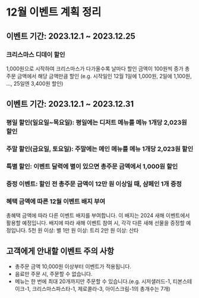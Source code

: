 # 12월 이벤트 계획 정리

## 이벤트 기간: 2023.12.1 ~ 2023.12.25

### 크리스마스 디데이 할인

1,000원으로 시작하여 크리스마스가 다가올수록 날마다 할인 금액이 100원씩 증가
총주문 금액에서 해당 금액만큼 할인
(e.g. 시작일인 12월 1일에 1,000원, 2일에 1,100원, ..., 25일엔 3,400원 할인)

## 이벤트 기간: 2023.12.1 ~ 2023.12.31

### 평일 할인(일요일~목요일): 평일에는 디저트 메뉴를 메뉴 1개당 2,023원 할인

### 주말 할인(금요일, 토요일): 주말에는 메인 메뉴를 메뉴 1개당 2,023원 할인

### 특별 할인: 이벤트 달력에 별이 있으면 총주문 금액에서 1,000원 할인

### 증정 이벤트: 할인 전 총주문 금액이 12만 원 이상일 때, 샴페인 1개 증정

### 혜택 금액에 따른 12월 이벤트 배지 부여

총혜택 금액에 따라 다른 이벤트 배지를 부여합니다. 이 배지는 2024 새해 이벤트에서 활용할 예정입니다. 배지에 따라 새해 이벤트 참여 시, 각각 다른 새해 선물을 증정할 예정입니다.
5천 원 이상: 별
1만 원 이상: 트리
2만 원 이상: 산타

## 고객에게 안내할 이벤트 주의 사항

-   총주문 금액 10,000원 이상부터 이벤트가 적용됩니다.
-   음료만 주문 시, 주문할 수 없습니다.
-   메뉴는 한 번에 최대 20개까지만 주문할 수 있습니다.(e.g. 시저샐러드-1, 티본스테이크-1, 크리스마스파스타-1, 제로콜라-3, 아이스크림-1의 총개수는 7개)
